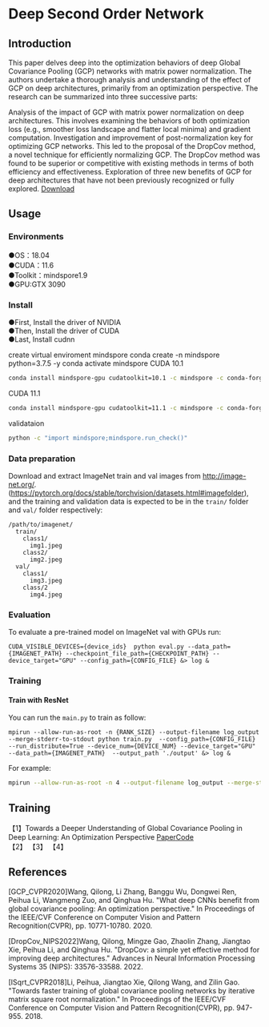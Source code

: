 # Deep Second Order Network

## Introduction
This paper delves deep into the optimization behaviors of deep Global Covariance Pooling (GCP) networks with matrix power normalization. The authors undertake a thorough analysis and understanding of the effect of GCP on deep architectures, primarily from an optimization perspective. The research can be summarized into three successive parts:

Analysis of the impact of GCP with matrix power normalization on deep architectures. This involves examining the behaviors of both optimization loss (e.g., smoother loss landscape and flatter local minima) and gradient computation.
Investigation and improvement of post-normalization key for optimizing GCP networks. This led to the proposal of the DropCov method, a novel technique for efficiently normalizing GCP. The DropCov method was found to be superior or competitive with existing methods in terms of both efficiency and effectiveness.
Exploration of three new benefits of GCP for deep architectures that have not been previously recognized or fully explored.
[Download](https://drive.google.com/file/d/1zVDDmmQWQ-CDDoxjaolkcjI3MACE-rxx/view?usp=drive_link)


## Usage

### Environments
●OS：18.04  
●CUDA：11.6  
●Toolkit：mindspore1.9  
●GPU:GTX 3090 


### Install
●First, Install the driver of NVIDIA  
●Then, Install the driver of CUDA  
●Last, Install cudnn

create virtual enviroment mindspore
conda create -n mindspore python=3.7.5 -y
conda activate mindspore
CUDA 10.1 
```bash
conda install mindspore-gpu cudatoolkit=10.1 -c mindspore -c conda-forge
```
CUDA 11.1 
```bash
conda install mindspore-gpu cudatoolkit=11.1 -c mindspore -c conda-forge
```
validataion 
```bash
python -c "import mindspore;mindspore.run_check()"
```

### Data preparation
Download and extract ImageNet train and val images from http://image-net.org/. (https://pytorch.org/docs/stable/torchvision/datasets.html#imagefolder), and the training and validation data is expected to be in the `train/` folder and `val/` folder respectively:


```
/path/to/imagenet/
  train/
    class1/
      img1.jpeg
    class2/
      img2.jpeg
  val/
    class1/
      img3.jpeg
    class/2
      img4.jpeg
```
### Evaluation
To evaluate a pre-trained model on ImageNet val with GPUs run:

```
CUDA_VISIBLE_DEVICES={device_ids}  python eval.py --data_path={IMAGENET_PATH} --checkpoint_file_path={CHECKPOINT_PATH} --device_target="GPU" --config_path={CONFIG_FILE} &> log &
```

### Training

#### Train with ResNet

You can run the `main.py` to train as follow:

```
mpirun --allow-run-as-root -n {RANK_SIZE} --output-filename log_output --merge-stderr-to-stdout python train.py  --config_path={CONFIG_FILE} --run_distribute=True --device_num={DEVICE_NUM} --device_target="GPU" --data_path={IMAGENET_PATH}  --output_path './output' &> log &
```
For example:

```bash
mpirun --allow-run-as-root -n 4 --output-filename log_output --merge-stderr-to-stdout python train.py  --config_path="./config/resnet50_imagenet2012_config.yaml" --run_distribute=True --device_num=4 --device_target="GPU" --data_path=./imagenet --output_path './output' &> log &
```



## Training
【1】Towards a Deeper Understanding of Global Covariance Pooling in Deep Learning: An Optimization Perspective [Paper](https://ieeexplore.ieee.org/document/10269023)[Code](https://github.com/Terror03/GCP-DropCov/blob/main/README.md)  
【2】
【3】
【4】



## References
[GCP_CVPR2020]Wang, Qilong, Li Zhang, Banggu Wu, Dongwei Ren, Peihua Li, Wangmeng Zuo, and Qinghua Hu. "What deep CNNs benefit from global covariance pooling: An optimization perspective." In Proceedings of the IEEE/CVF Conference on Computer Vision and Pattern Recognition(CVPR), pp. 10771-10780. 2020.

[DropCov_NIPS2022]Wang, Qilong, Mingze Gao, Zhaolin Zhang, Jiangtao Xie, Peihua Li, and Qinghua Hu. "DropCov: a simple yet effective method for improving deep architectures." Advances in Neural Information Processing Systems 35 (NIPS): 33576-33588. 2022.

[ISqrt_CVPR2018]Li, Peihua, Jiangtao Xie, Qilong Wang, and Zilin Gao. "Towards faster training of global covariance pooling networks by iterative matrix square root normalization." In Proceedings of the IEEE/CVF Conference on Computer Vision and Pattern Recognition(CVPR), pp. 947-955. 2018.
